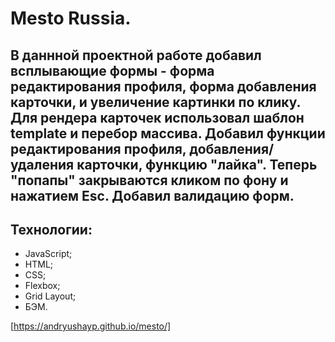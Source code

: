# Mesto Russia.

## В даннной проектной работе добавил всплывающие формы - форма редактирования профиля, форма добавления карточки, и увеличение картинки по клику. Для рендера карточек использовал шаблон template и перебор массива. Добавил функции редактирования профиля, добавления/удаления карточки, функцию "лайка". Теперь "попапы" закрываются кликом по фону и нажатием Esc. Добавил валидацию форм.

## Технологии:

* JavaScript;
* HTML;
* CSS;
* Flexbox;
* Grid Layout;
* БЭМ.

[https://andryushayp.github.io/mesto/]